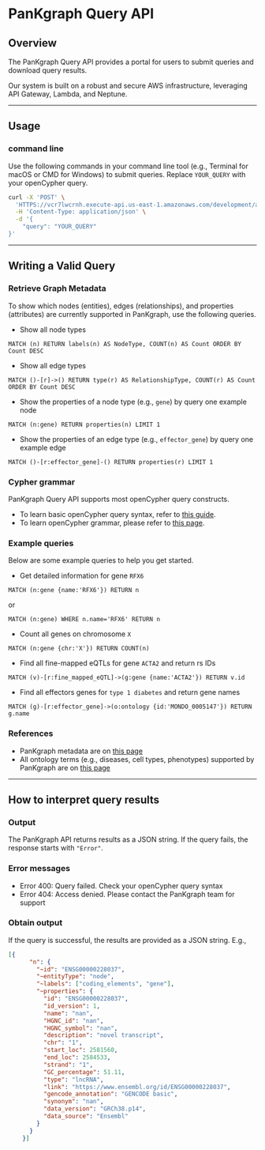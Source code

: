 # PanKgraph Query API

## Overview
The PanKgraph Query API provides a portal for users to submit queries and download query results. 

Our system is built on a robust and secure AWS infrastructure, leveraging API Gateway, Lambda, and Neptune.

---

## Usage

### command line
Use the following commands in your command line tool (e.g., Terminal for macOS or CMD for Windows) to submit queries. Replace `YOUR_QUERY` with your openCypher query.

```bash
curl -X 'POST' \
  'HTTPS://vcr7lwcrnh.execute-api.us-east-1.amazonaws.com/development/api' \
  -H 'Content-Type: application/json' \
  -d '{
    "query": "YOUR_QUERY"
}'
```
---

## Writing a Valid Query

### Retrieve Graph Metadata
To show which nodes (entities), edges (relationships), and properties (attributes) are currently supported in PanKgraph,
use the following queries.

- Show all node types
```cypher
MATCH (n) RETURN labels(n) AS NodeType, COUNT(n) AS Count ORDER BY Count DESC
```
- Show all edge types
```cypher
MATCH ()-[r]->() RETURN type(r) AS RelationshipType, COUNT(r) AS Count ORDER BY Count DESC
```
- Show the properties of a node type (e.g., `gene`) by query one example node 
```cypher
MATCH (n:gene) RETURN properties(n) LIMIT 1
```
- Show the properties of an edge type (e.g., `effector_gene`) by query one example edge 
```cypher
MATCH ()-[r:effector_gene]-() RETURN properties(r) LIMIT 1
```

### Cypher grammar
PanKgraph Query API supports most openCypher query constructs.

- To learn basic openCypher query syntax, refer to [this guide](https://neo4j.com/docs/cypher-manual/current/queries/basic/?utm_source=GSearch&utm_medium=PaidSearch&utm_campaign=Evergreen&utm_content=AMS-Search-SEMCE-DSA-None-SEM-SEM-NonABM&utm_term=&utm_adgroup=DSA&gad_source=1&gclid=CjwKCAiArva5BhBiEiwA-oTnXXVaj70Ck95TVwLXHnxpcTNpX0Vl_4xFUjGR7sQFMkm8mC3dFyfmWRoCNh0QAvD_BwE#find-nodes).
- To learn openCypher grammar, please refer to [this page](https://opencypher.org/resources/).

### Example queries

Below are some example queries to help you get started.

- Get detailed information for gene `RFX6`
```cypher
MATCH (n:gene {name:'RFX6'}) RETURN n
```
or
```
MATCH (n:gene) WHERE n.name='RFX6' RETURN n
```

- Count all genes on chromosome `X`
```
MATCH (n:gene {chr:'X'}) RETURN COUNT(n)
```

- Find all fine-mapped eQTLs for gene `ACTA2` and return rs IDs
```
MATCH (v)-[r:fine_mapped_eQTL]->(g:gene {name:'ACTA2'}) RETURN v.id
```

- Find all effectors genes for `type 1 diabetes` and return gene names
```
MATCH (g)-[r:effector_gene]->(o:ontology {id:'MONDO_0005147'}) RETURN g.name
```

### References
- PanKgraph metadata are on [this page]()
- All ontology terms (e.g., diseases, cell types, phenotypes) supported by PanKgraph are on [this page]()

---

## How to interpret query results

### Output

The PanKgraph API returns results as a JSON string.
If the query fails, the response starts with `"Error"`.

### Error messages
- Error 400: Query failed. Check your openCypher query syntax
- Error 404: Access denied. Please contact the PanKgraph team for support

### Obtain output

If the query is successful, the results are provided as a JSON string.
E.g., 
```json
[{
      "n": {
        "~id": "ENSG00000228037",
        "~entityType": "node",
        "~labels": ["coding_elements", "gene"],
        "~properties": {
          "id": "ENSG00000228037",
          "id_version": 1,
          "name": "nan",
          "HGNC_id": "nan",
          "HGNC_symbol": "nan",
          "description": "novel transcript",
          "chr": "1",
          "start_loc": 2581560,
          "end_loc": 2584533,
          "strand": "1",
          "GC_percentage": 51.11,
          "type": "lncRNA",
          "link": "https://www.ensembl.org/id/ENSG00000228037",
          "gencode_annotation": "GENCODE basic",
          "synonym": "nan",
          "data_version": "GRCh38.p14",
          "data_source": "Ensembl"
        }
      }
    }]
```


